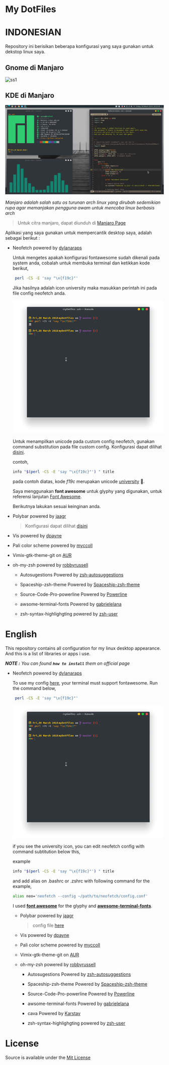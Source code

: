<p align="center"><h1>
<bold>

My DotFiles

</bold>
</h1>
</p>

# **INDONESIAN**
  Repository ini berisikan beberapa konfigurasi yang saya gunakan untuk dekstop linux saya.

## Gnome di Manjaro
  ![ss1](/Screenshoot/ss1.png)

## KDE di Manjaro
  ![ss2](/Screenshoot/Screenshot_20180330_202353.png)

  _Manjaro adalah salah satu os turunan arch linux yang dirubah sedemikian rupa agar memanjakan pengguna awam untuk mencoba linux berbasis arch_

  > Untuk citra manjaro, dapat diunduh di [Manjaro Page](https://manjaro.org)

  Aplikasi yang saya gunakan untuk mempercantik desktop saya, adalah sebagai berikut :

  * Neofetch powered by [dylanaraps](https://github.com/dylanaraps/neofetch)

    Untuk mengetes apakah konfigurasi fontawesome sudah dikenali pada system anda, cobalah untuk membuka terminal dan ketikkan kode berikut,

    ```bash
     perl -CS -E 'say "\x{f19c}"'
    ```

    Jika hasilnya adalah icon university maka masukkan perintah ini pada file config neofetch anda.

    ![ss3](/Screenshoot/Screenshot_20180330_235416.png)
    
    Untuk menampilkan unicode pada custom config neofetch, gunakan command
    substitution pada file custom config.
    Konfigurasi dapat dilihat [disini](/neofetch).

    contoh,

    ```bash
    info "$(perl -CS -E 'say "\x{f19c}"') " title
    ```
    pada contoh diatas, kode _f19c_ merupakan unicode [university](https://fontawesome.com/icons/university?style=solid) .

    Saya menggunakan **font awesome** untuk glyphy yang digunakan, untuk referensi lanjutan [Font Awesome](https://fontawesome.com/).

    Berikutnya lakukan sesuai keinginan anda.


  * Polybar powered by
    [jaagr](https://github.com/jaagr/polybar)

      > Konfigurasi dapat dilihat [disini](/.config/polybar)

  * Vis powered by [dpayne](https://github.com/dpayne/cli-visualizer)

  * Pali color scheme powered by [myccoll](https://github.com/Mayccoll/Gogh)

  * Vimix-gtk-theme-git on [AUR](https://aur.archlinux.org/packages/vimix-gtk-themes-git/)

  * oh-my-zsh powered by [robbyrussell](https://github.com/robbyrussell/oh-my-zsh)
    * Autosugestions Powered by [zsh-autosuggestions](https://github.com/zsh-users/zsh-autosuggestions)

    * Spaceship-zsh-theme Powered by [Spaceship-zsh-theme](https://github.com/denysdovhan/spaceship-zsh-theme)

    * Source-Code-Pro-powerline Powered by [Powerline](https://github.com/powerline/fonts)

    * awsome-terminal-fonts Powered by [gabrielelana](https://github.com/gabrielelana/awesome-terminal-fonts)

    * zsh-syntax-highlighgting powered by [zsh-user](https://github.com/zsh-users/zsh-syntax-highlighting)

# English
This repository contains all configuration for my linux desktop appearance.
And this is a list of libraries or apps i use.

_**NOTE :** You can found **```how to install```** them on official page_

* Neofetch powered by [dylanaraps](https://github.com/dylanaraps/neofetch)
    
    To use my config [here](/neofetch), your terminal must support fontawesome.
    Run the command below,

    ```bash
     perl -CS -E 'say "\x{f19c}"'
    ```
    ![ss4](/Screenshoot/Screenshot_20180330_235416.png)

    if you see the university icon, you can edit neofetch config with command subtitution below this,
        
    example

    ```bash
    info "$(perl -CS -E 'say "\x{f19c}"') " title
    ```
    and add alias on .bashrc or .zshrc with following command for the example, 

    ```bash
    alias neo='neofetch --config ~/path/to/neofetch/config.conf'
    ```

    I used [**font awesome**](https://fontawesome.com/) for the glyphy and [**awesome-terminal-fonts**](https://github.com/gabrielelana/awesome-terminal-fonts).


  * Polybar powered by
    [jaagr](https://github.com/jaagr/polybar)

      > config file  [here](/.config/polybar)

  * Vis powered by [dpayne](https://github.com/dpayne/cli-visualizer)

  * Pali color scheme powered by [myccoll](https://github.com/Mayccoll/Gogh)

  * Vimix-gtk-theme-git on [AUR](https://aur.archlinux.org/packages/vimix-gtk-themes-git/)

  * oh-my-zsh powered by [robbyrussell](https://github.com/robbyrussell/oh-my-zsh)
    * Autosugestions Powered by [zsh-autosuggestions](https://github.com/zsh-users/zsh-autosuggestions)

    * Spaceship-zsh-theme Powered by [Spaceship-zsh-theme](https://github.com/denysdovhan/spaceship-zsh-theme)

    * Source-Code-Pro-powerline Powered by [Powerline](https://github.com/powerline/fonts)

    * awsome-terminal-fonts Powered by [gabrielelana](https://github.com/gabrielelana/awesome-terminal-fonts)

    * cava Powered by [Karstav](https://github.com/karlstav/cava)

    * zsh-syntax-highlighgting powered by [zsh-user](https://github.com/zsh-users/zsh-syntax-highlighting)

# **License**

  Source is available under the [Mit License](LICENSE.md)

